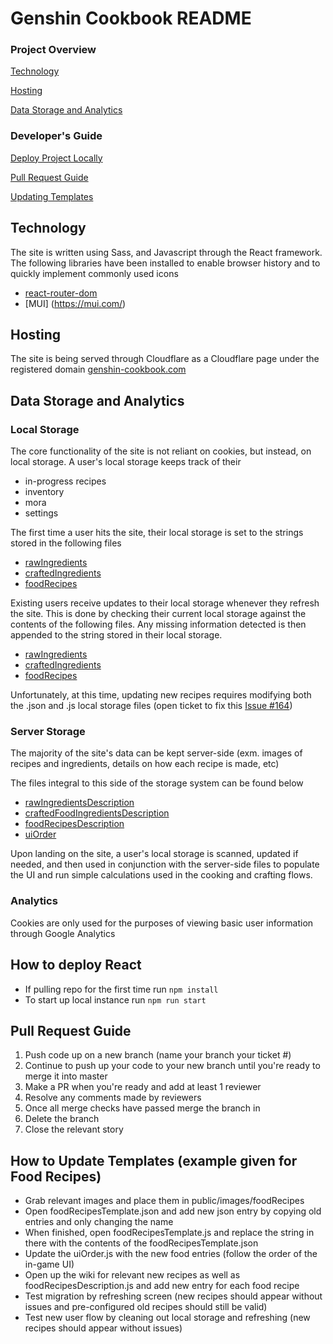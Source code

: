 # Genshin Cookbook README

### Project Overview 
[Technology](#technology)

[Hosting](#hosting)

[Data Storage and Analytics](#data-storage-and-analytics)

### Developer's Guide 
[Deploy Project Locally](#how-to-deploy-react)

[Pull Request Guide](#pull-request-guide)

[Updating Templates](#how-to-update-templates-example-given-for-food-recipes)

<a name="technology"></a>
## Technology
The site is written using Sass, and Javascript through the React framework. 
The following libraries have been installed to enable browser history and to quickly implement commonly used icons
- [react-router-dom](https://www.npmjs.com/package/react-router-dom)
- [MUI] (https://mui.com/)

<a name="hosting"></a>
## Hosting 
The site is being served through Cloudflare as a Cloudflare page under the registered domain [genshin-cookbook.com](https://genshin-cookbook.com)

<a name="data-storage-and-analytics"></a>
## Data Storage and Analytics

### Local Storage
The core functionality of the site is not reliant on cookies, but instead, on local storage. A user's local storage keeps
track of their
- in-progress recipes
- inventory
- mora 
- settings

The first time a user hits the site, their local storage is set to the strings stored in the following files
- [rawIngredients](https://github.com/AmandaBoo/Project-Not-Boba/blob/master/src/storage/localStorageTemplates/jsTemplates/rawIngredientsTemplate.js)
- [craftedIngredients](https://github.com/AmandaBoo/Project-Not-Boba/blob/master/src/storage/localStorageTemplates/jsTemplates/craftedFoodIngredientsTemplate.js)
- [foodRecipes](https://github.com/AmandaBoo/Project-Not-Boba/blob/master/src/storage/localStorageTemplates/jsTemplates/foodRecipesTemplate.js)

Existing users receive updates to their local storage whenever they refresh the site. 
This is done by checking their current local storage against the contents of the following files. Any missing information
detected is then appended to the string stored in their local storage.
- [rawIngredients](https://github.com/AmandaBoo/Project-Not-Boba/blob/master/src/storage/localStorageTemplates/jsonTemplates/rawIngredientsTemplate.json)
- [craftedIngredients](https://github.com/AmandaBoo/Project-Not-Boba/blob/master/src/storage/localStorageTemplates/jsonTemplates/craftedFoodIngredientsTemplate.json)
- [foodRecipes](https://github.com/AmandaBoo/Project-Not-Boba/blob/master/src/storage/localStorageTemplates/jsonTemplates/foodRecipesTemplate.json)

Unfortunately, at this time, updating new recipes requires modifying both the .json and .js local storage files (open ticket to fix this [Issue #164](https://github.com/AmandaBoo/Project-Not-Boba/issues/164))

### Server Storage
The majority of the site's data can be kept server-side (exm. images of recipes and ingredients, details on how each recipe is made, etc)

The files integral to this side of the storage system can be found below
- [rawIngredientsDescription](https://github.com/AmandaBoo/Project-Not-Boba/blob/master/src/storage/serverSideStorageTemplates/rawIngredientsDescription.js)
- [craftedFoodIngredientsDescription](https://github.com/AmandaBoo/Project-Not-Boba/blob/master/src/storage/serverSideStorageTemplates/craftedFoodIngredientsDescription.js)
- [foodRecipesDescription](https://github.com/AmandaBoo/Project-Not-Boba/blob/master/src/storage/serverSideStorageTemplates/foodRecipesDescription.js)
- [uiOrder](https://github.com/AmandaBoo/Project-Not-Boba/blob/master/src/storage/uiOrder.js)

Upon landing on the site, a user's local storage is scanned, updated if needed, and then used in conjunction with the server-side files to populate the UI
 and run simple calculations used in the cooking and crafting flows. 

### Analytics
Cookies are only used for the purposes of viewing basic user information through Google Analytics

<a name="how-to-deploy-react"></a>
## How to deploy React
- If pulling repo for the first time run ```npm install```
- To start up local instance run ```npm run start```

<a name="pull-request-guide"></a>
## Pull Request Guide
1. Push code up on a new branch (name your branch your ticket #)
2. Continue to push up your code to your new branch until you're ready to merge it into master
3. Make a PR when you're ready and add at least 1 reviewer
4. Resolve any comments made by reviewers
5. Once all merge checks have passed merge the branch in
6. Delete the branch
7. Close the relevant story

<a name="how-to-update-templates-example-given-for-food-recipes"></a>
## How to Update Templates (example given for Food Recipes)
- Grab relevant images and place them in public/images/foodRecipes
- Open foodRecipesTemplate.json and add new json entry by copying old entries and only changing the name
- When finished, open foodRecipesTemplate.js and replace the string in there with the contents of the foodRecipesTemplate.json
- Update the uiOrder.js with the new food entries (follow the order of the in-game UI)
- Open up the wiki for relevant new recipes as well as foodRecipesDescription.js and add new entry for each food recipe
- Test migration by refreshing screen (new recipes should appear without issues and pre-configured old recipes should still be valid)
- Test new user flow by cleaning out local storage and refreshing (new recipes should appear without issues)
